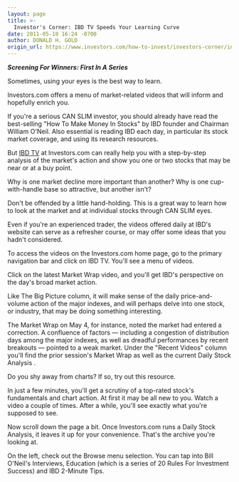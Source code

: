 ```yaml
---
layout: page
title: >-
  Investor's Corner: IBD TV Speeds Your Learning Curve
date: 2011-05-10 16:24 -0700
author: DONALD H. GOLD
origin_url: https://www.investors.com/how-to-invest/investors-corner/investors-corner-ibd-tv-speeds-your-learning-curve/
---
```


**_Screening For Winners: First In A Series_**

Sometimes, using your eyes is the best way to learn.

Investors.com offers a menu of market-related videos that will inform and hopefully enrich you.

If you're a serious CAN SLIM investor, you should already have read the best-selling "How To Make Money In Stocks" by IBD founder and Chairman William O'Neil. Also essential is reading IBD each day, in particular its stock market coverage, and using its research resources.

But [IBD TV](https://www.investors.com/MediaCenter/default.aspx) at Investors.com can really help you with a step-by-step analysis of the market's action and show you one or two stocks that may be near or at a buy point.

Why is one market decline more important than another? Why is one cup-with-handle base so attractive, but another isn't?

Don't be offended by a little hand-holding. This is a great way to learn how to look at the market and at individual stocks through CAN SLIM eyes.

Even if you're an experienced trader, the videos offered daily at IBD's website can serve as a refresher course, or may offer some ideas that you hadn't considered.

To access the videos on the Investors.com home page, go to the primary navigation bar and click on IBD TV. You'll see a menu of videos.

Click on the latest Market Wrap video, and you'll get IBD's perspective on the day's broad market action.

Like The Big Picture column, it will make sense of the daily price-and-volume action of the major indexes, and will perhaps delve into one stock, or industry, that may be doing something interesting.

The Market Wrap on May 4, for instance, noted the market had entered a correction. A confluence of factors — including a congestion of distribution days among the major indexes, as well as dreadful performances by recent breakouts — pointed to a weak market. Under the "Recent Videos" column you'll find the prior session's Market Wrap as well as the current Daily Stock Analysis .

Do you shy away from charts? If so, try out this resource.

In just a few minutes, you'll get a scrutiny of a top-rated stock's fundamentals and chart action. At first it may be all new to you. Watch a video a couple of times. After a while, you'll see exactly what you're supposed to see.

Now scroll down the page a bit. Once Investors.com runs a Daily Stock Analysis, it leaves it up for your convenience. That's the archive you're looking at.

On the left, check out the Browse menu selection. You can tap into Bill O'Neil's Interviews, Education (which is a series of 20 Rules For Investment Success) and IBD 2-Minute Tips.
